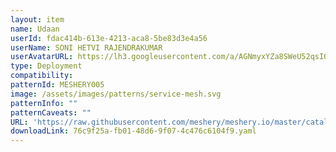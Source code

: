 ```yaml
---
layout: item
name: Udaan
userId: fdac414b-613e-4213-aca8-5be83d3e4a56
userName: SONI HETVI RAJENDRAKUMAR
userAvatarURL: https://lh3.googleusercontent.com/a/AGNmyxYZa8SWeU52qsIQL6YLvtnOGUfVqmOL3J3pFskukg=s96-c
type: Deployment
compatibility: 
patternId: MESHERY005
image: /assets/images/patterns/service-mesh.svg
patternInfo: ""
patternCaveats: ""
URL: 'https://raw.githubusercontent.com/meshery/meshery.io/master/catalog/76c9f25a-fb01-48d6-9f07-4c476c6104f9.yaml'
downloadLink: 76c9f25a-fb01-48d6-9f07-4c476c6104f9.yaml
---
```


